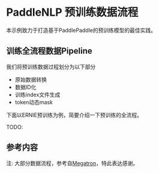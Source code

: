 # PaddleNLP 预训练数据流程

本示例致力于打造基于PaddlePaddle的预训练模型的最佳实践。


## 训练全流程数据Pipeline

我们将预训练数据过程划分为以下部分

- 原始数据转换
- 数据ID化
- 训练index文件生成
- token动态mask

下面以ERNIE预训练为例，简要介绍一下预训练的全流程。

TODO:




## 参考内容

注: 大部分数据流程，参考自[Megatron](https://github.com/NVIDIA/Megatron-LM)，特此表达感谢。
